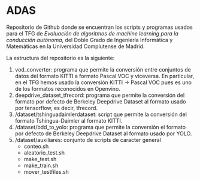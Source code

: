 # ADAS
Repositorio de Github donde se encuentran los scripts y programas usados para el TFG de *Evaluación de algoritmos de machine learning para 
la conducción autónoma*, del Doble Grado de Ingeniería Informática y Matemáticas en la Universidad Complutense de Madrid.

La estructura del repositorio es la siguiente:

1. vod_converter: programa que permite la conversión entre conjuntos de datos del formato KITTI a formato Pascal VOC y viceversa. En particular, 
en el TFG hemos usado la conversión KITTI -> Pascal VOC pues es uno de los formatos reconocidos en Openvino.
2. deepdrive_dataset_tfrecord: programa que permite la conversión del formato por defecto de Berkeley Deepdrive Dataset al formato usado
por tensorflow, es decir, tfrecord.
3. /dataset/tshinguadaimlerdataset: script que permite la conversión del formato Tshingua-Daimler al formato KITTI.
4. /dataset/bdd_to_yolo: programa que permite la conversión el formato por defecto de Berkeley Deepdrive Dataset al formato usado
por YOLO.
5. /dataset/auxiliares: conjunto de scripts de caracter general
    - conteo.sh
    - aleatorio_test.sh
    - make_test.sh
    - make_train.sh
    - mover_testfiles.sh

